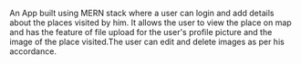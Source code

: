 An App built using MERN stack where a user can login and add details about the places visited by him. It allows the user to view the place on map and has the feature of file upload for the user's profile picture and the image of the place visited.The user can edit and delete images as per his accordance.
